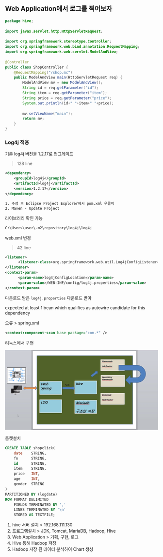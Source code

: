 ## Web Application에서 로그를 찍어보자



```java
package hive;

import javax.servlet.http.HttpServletRequest;

import org.springframework.stereotype.Controller;
import org.springframework.web.bind.annotation.RequestMapping;
import org.springframework.web.servlet.ModelAndView;

@Controller
public class ShopController {
	@RequestMapping("/shop.mc")
	public ModelAndView main(HttpServletRequest req) {
		ModelAndView mv = new ModelAndView();
		String id = req.getParameter("id");
		String item = req.getParameter("item");
		String price = req.getParameter("price");
		System.out.println(id+" "+item+" "+price);
		
		mv.setViewName("main");
		return mv;
	}
}
```

### Log4j 적용

기존 log4j 버전을 1.2.17로 업그레이드

> 128 line

```xml
<dependency>
	<groupId>log4j</groupId>
	<artifactId>log4j</artifactId>
	<version>1.2.17</version>
</dependency> 
```

 	1. 수정 후 Eclipse Project Explorer에서 pom.xml 우클릭
 	2. Maven - Update Project

라이브러리 확인 가능

```bash
C:\Users\user\.m2\repository\log4j\log4j
```



web.xml 변경

> 42 line

```xml
<listener>
      <listener-class>org.springframework.web.util.Log4jConfigListener</listener-class>
</listener>
<context-param>
      <param-name>log4jConfigLocation</param-name>
      <param-value>/WEB-INF/config/log4j.properties</param-value>
</context-param>
```

다운로드 받은 `log4j.properties` 다운로드 받아



expected at least 1 bean which qualifies as autowire candidate for this dependency

오류 > spring.xml

```xml
<context:component-scan base-package="com.*" />
```









리눅스에서 구현

![image-20200928113350775](md-images/image-20200928113350775.png)



톰캣설치



```sql
CREATE TABLE shopclick(
    date    STRING,
    fn      STRING,
    id      STRING,
    item    STRING,
    price   INT,
    age     INT,
    gender  STRING    
)
PARTITIONED BY (logdate)
ROW FORMAT DELIMITED
    FIELDS TERMINATED BY ','
    LINES TERMINATED BY '\n'
    STORED AS TEXTFILE;
```





1. hive 서버 설치 > 192.168.111.130
2. 프로그램설치 > JDK, Tomcat, MariaDB, Hadoop, Hive
3. Web Application > 기획, 구현, 로그
4. Hive 통해 Hadoop 저장
5. Hadoop 저장 된 데이터 분석하여 Chart 생성